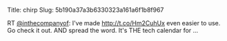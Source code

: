Title: chirp
Slug: 5b190a37a3b6330323a161a6f1b8f967

RT <a href="http://twitter.com/inthecompanyof">@inthecompanyof</a>: I've made <a href="http://t.co/Hm2CuhUx">http://t.co/Hm2CuhUx</a> even easier to use. Go check it out. AND spread the word. It's THE tech calendar for  ...
